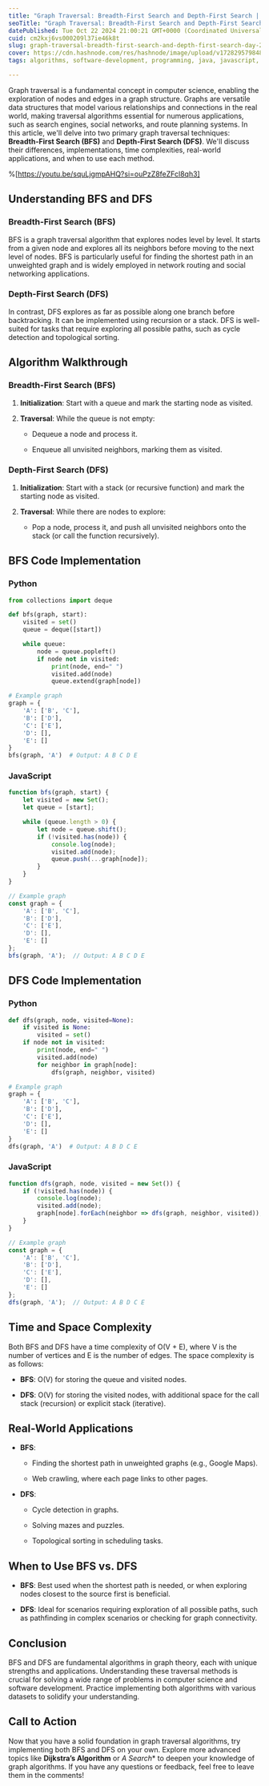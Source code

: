 ```yaml
---
title: "Graph Traversal: Breadth-First Search and Depth-First Search | Day #21"
seoTitle: "Graph Traversal: Breadth-First Search and Depth-First Search | Day #21"
datePublished: Tue Oct 22 2024 21:00:21 GMT+0000 (Coordinated Universal Time)
cuid: cm2kxj6vs000209l37ie46k8t
slug: graph-traversal-breadth-first-search-and-depth-first-search-day-21
cover: https://cdn.hashnode.com/res/hashnode/image/upload/v1728295798487/0806e3f1-2fc5-493b-953e-bdbf94a1bd15.png
tags: algorithms, software-development, programming, java, javascript, python, development, web-development, data-structures, beginner, devops, beginners, software-engineering, data-structure-and-algorithms, wemakedevs

---
```


Graph traversal is a fundamental concept in computer science, enabling the exploration of nodes and edges in a graph structure. Graphs are versatile data structures that model various relationships and connections in the real world, making traversal algorithms essential for numerous applications, such as search engines, social networks, and route planning systems. In this article, we'll delve into two primary graph traversal techniques: **Breadth-First Search (BFS)** and **Depth-First Search (DFS)**. We'll discuss their differences, implementations, time complexities, real-world applications, and when to use each method.

%[https://youtu.be/squLjgmpAHQ?si=ouPzZ8feZFcl8qh3] 

## Understanding BFS and DFS

### Breadth-First Search (BFS)

BFS is a graph traversal algorithm that explores nodes level by level. It starts from a given node and explores all its neighbors before moving to the next level of nodes. BFS is particularly useful for finding the shortest path in an unweighted graph and is widely employed in network routing and social networking applications.

### Depth-First Search (DFS)

In contrast, DFS explores as far as possible along one branch before backtracking. It can be implemented using recursion or a stack. DFS is well-suited for tasks that require exploring all possible paths, such as cycle detection and topological sorting.

## Algorithm Walkthrough

### Breadth-First Search (BFS)

1. **Initialization**: Start with a queue and mark the starting node as visited.
    
2. **Traversal**: While the queue is not empty:
    
    * Dequeue a node and process it.
        
    * Enqueue all unvisited neighbors, marking them as visited.
        

### Depth-First Search (DFS)

1. **Initialization**: Start with a stack (or recursive function) and mark the starting node as visited.
    
2. **Traversal**: While there are nodes to explore:
    
    * Pop a node, process it, and push all unvisited neighbors onto the stack (or call the function recursively).
        

## BFS Code Implementation

### Python

```python
from collections import deque

def bfs(graph, start):
    visited = set()
    queue = deque([start])

    while queue:
        node = queue.popleft()
        if node not in visited:
            print(node, end=" ")
            visited.add(node)
            queue.extend(graph[node])

# Example graph
graph = {
    'A': ['B', 'C'],
    'B': ['D'],
    'C': ['E'],
    'D': [],
    'E': []
}
bfs(graph, 'A')  # Output: A B C D E
```

### JavaScript

```javascript
function bfs(graph, start) {
    let visited = new Set();
    let queue = [start];

    while (queue.length > 0) {
        let node = queue.shift();
        if (!visited.has(node)) {
            console.log(node);
            visited.add(node);
            queue.push(...graph[node]);
        }
    }
}

// Example graph
const graph = {
    'A': ['B', 'C'],
    'B': ['D'],
    'C': ['E'],
    'D': [],
    'E': []
};
bfs(graph, 'A');  // Output: A B C D E
```

## DFS Code Implementation

### Python

```python
def dfs(graph, node, visited=None):
    if visited is None:
        visited = set()
    if node not in visited:
        print(node, end=" ")
        visited.add(node)
        for neighbor in graph[node]:
            dfs(graph, neighbor, visited)

# Example graph
graph = {
    'A': ['B', 'C'],
    'B': ['D'],
    'C': ['E'],
    'D': [],
    'E': []
}
dfs(graph, 'A')  # Output: A B D C E
```

### JavaScript

```javascript
function dfs(graph, node, visited = new Set()) {
    if (!visited.has(node)) {
        console.log(node);
        visited.add(node);
        graph[node].forEach(neighbor => dfs(graph, neighbor, visited));
    }
}

// Example graph
const graph = {
    'A': ['B', 'C'],
    'B': ['D'],
    'C': ['E'],
    'D': [],
    'E': []
};
dfs(graph, 'A');  // Output: A B D C E
```

## Time and Space Complexity

Both BFS and DFS have a time complexity of O(V + E), where V is the number of vertices and E is the number of edges. The space complexity is as follows:

* **BFS**: O(V) for storing the queue and visited nodes.
    
* **DFS**: O(V) for storing the visited nodes, with additional space for the call stack (recursion) or explicit stack (iterative).
    

## Real-World Applications

* **BFS**:
    
    * Finding the shortest path in unweighted graphs (e.g., Google Maps).
        
    * Web crawling, where each page links to other pages.
        
* **DFS**:
    
    * Cycle detection in graphs.
        
    * Solving mazes and puzzles.
        
    * Topological sorting in scheduling tasks.
        

## When to Use BFS vs. DFS

* **BFS**: Best used when the shortest path is needed, or when exploring nodes closest to the source first is beneficial.
    
* **DFS**: Ideal for scenarios requiring exploration of all possible paths, such as pathfinding in complex scenarios or checking for graph connectivity.
    

## Conclusion

BFS and DFS are fundamental algorithms in graph theory, each with unique strengths and applications. Understanding these traversal methods is crucial for solving a wide range of problems in computer science and software development. Practice implementing both algorithms with various datasets to solidify your understanding.

## Call to Action

Now that you have a solid foundation in graph traversal algorithms, try implementing both BFS and DFS on your own. Explore more advanced topics like **Dijkstra’s Algorithm** or *A Search*\* to deepen your knowledge of graph algorithms. If you have any questions or feedback, feel free to leave them in the comments!